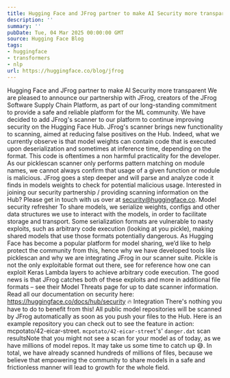 ```yaml
---
title: Hugging Face and JFrog partner to make AI Security more transparent
description: ''
summary: ''
pubDate: Tue, 04 Mar 2025 00:00:00 GMT
source: Hugging Face Blog
tags:
- huggingface
- transformers
- nlp
url: https://huggingface.co/blog/jfrog
---
```


Hugging Face and JFrog partner to make AI Security more transparent
We are pleased to announce our partnership with JFrog, creators of the JFrog Software Supply Chain Platform, as part of our long-standing commitment to provide a safe and reliable platform for the ML community.
We have decided to add JFrog's scanner to our platform to continue improving security on the Hugging Face Hub. JFrog's scanner brings new functionality to scanning, aimed at reducing false positives on the Hub. Indeed, what we currently observe is that model weights can contain code that is executed upon deserialization and sometimes at inference time, depending on the format. This code is oftentimes a non harmful practicality for the developer. As our picklescan scanner only performs pattern matching on module names, we cannot always confirm that usage of a given function or module is malicious. JFrog goes a step deeper and will parse and analyze code it finds in models weights to check for potential malicious usage.
Interested in joining our security partnership / providing scanning information on the Hub? Please get in touch with us over at security@huggingface.co.
Model security refresher
To share models, we serialize weights, configs and other data structures we use to interact with the models, in order to facilitate storage and transport. Some serialization formats are vulnerable to nasty exploits, such as arbitrary code execution (looking at you pickle), making shared models that use those formats potentially dangerous.
As Hugging Face has become a popular platform for model sharing, we’d like to help protect the community from this, hence why we have developed tools like picklescan and why we are integrating JFrog in our scanner suite.
Pickle is not the only exploitable format out there, see for reference how one can exploit Keras Lambda layers to achieve arbitrary code execution. The good news is that JFrog catches both of these exploits and more in additional file formats – see their Model Threats page for up to date scanner information.
Read all our documentation on security here: https://huggingface.co/docs/hub/security 🔥
Integration
There's nothing you have to do to benefit from this! All public model repositories will be scanned by JFrog automatically as soon as you push your files to the Hub. Here is an example repository you can check out to see the feature in action: mcpotato/42-eicar-street.
`mcpotato/42-eicar-street`'s' `danger.dat` scan resultsNote that you might not see a scan for your model as of today, as we have millions of model repos. It may take us some time to catch up 😅.
In total, we have already scanned hundreds of millions of files, because we believe that empowering the community to share models in a safe and frictionless manner will lead to growth for the whole field.